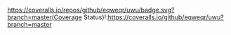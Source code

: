 https://coveralls.io/repos/github/eqweqr/uwu/badge.svg?branch=master(Coverage Status)!:https://coveralls.io/github/eqweqr/uwu?branch=master
